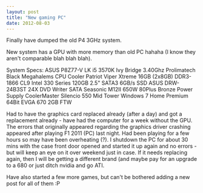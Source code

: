 ```yaml
---
layout: post
title: "New gaming PC"
date: 2012-08-03
---
```


Finally have dumped the old P4 3GHz system.

New system has a GPU with more memory than old PC hahaha (I know they aren't comparable blah blah blah).

System Specs:
ASUS P8Z77-V LK
i5 3570K Ivy Bridge 3.40Ghz
Prolimatech Black Megahalems CPU Cooler
Patriot Viper Xtreme 16GB (2x8GB) DDR3-1866 CL9
Intel 330 Series 120GB 2.5" SATA3 6GB/s SSD
ASUS DRW-24B3ST 24X DVD Writer SATA
Seasonic M12II 650W 80Plus Bronze Power Supply
CoolerMaster Silencio 550 Mid Tower
Windows 7 Home Premium 64Bit
EVGA 670 2GB FTW

Had to have the graphics card replaced already (after a day) and got a replacement already - have had the computer for a week without the GPU.
The errors that originally appeared regarding the graphics driver crashing appeared after playing F1 2011 (PC) last night. Had been playing for a few hours so may have been overheating (?).
I shutdown the PC for about 30 mins with the case front door opened and started it up again and no errors - but will keep an eye on it over weekend just in case. If it needs replacing again, then I will be getting a different brand (and maybe pay for an upgrade to a 680 or just ditch nvidia and go ATI.

Have also started a few more games, but can't be bothered adding a new post for all of them :P